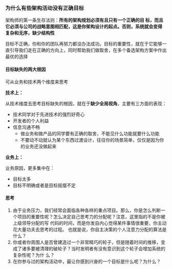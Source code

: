 ### 为什么有些架构活动没有正确目标

架构师的第一条生存法则：**所有的架构规划必须有且只有一个正确的目 标，而且它必须与公司的战略意图相匹配，这是你架构设计的起点。否则，系统就会变得 复杂和无序，缺少结构性**



目标不正确，你和你的团队再努力都没办法成功。目标的重要性，就在于它能够一直引导我们走在正确的方向上，同时帮助我们做取舍，在多个备选架构方案中作出最优的选择



#### 目标缺失的两大根因

可从业务和技术两个维度来思考



**技术上：**

从技术维度去思考目标缺失的根因，就在于**缺少全局视角**，主要有三方面的表现：

- 技术同学对于先进技术的强烈好奇心
- 开发者的个人利益
- 信息沟通不畅
  - 做业务和做产品的同学要有正确的取舍，不能见什么功能就要什么功能
  - 不要动不动就认为某个东西过渡设计，往往你的场景简单，仅仅是因为你的业务还没做起来



**业务上：**

业务原因，更多集中在：

- 目标太多
- 目标不明确或者是目标摇摆不定



#### 思考

1. 由于业务压力，我们经常会面临各种各样的重点项目。那么，你是怎么判断一个项目的重要性呢？怎么决定自己思考力的分配呢？注意，这里指的不是你被上级领导分配的写 代码的时间，而是你发自内心觉得某件事情很重要，你主动花大量功夫去思考的过程。 也就是说，你自主决策的个人注意力分配的算法是什么？
2. 你或者你周围人是否曾建造过一个非常精巧的轮子，但是随着时间的推移，变成了诸多要被清理的破轮子？当时发明者有没有意识到这个轮子会增加系统的复杂性呢？为什 么？
3. 在你参与过的架构活动中，最让你感到兴奋的一个目标是什么呢？为什么？

